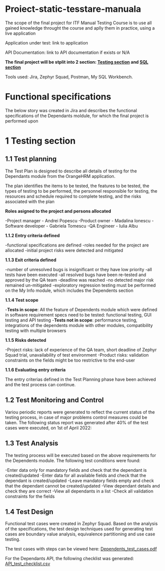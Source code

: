 # Proiect-static-tesstare-manuala
The scope of the final project for ITF Manual Testing Course is to use all gained knowledge throught the course and aplly them in practice, using a live application

Application under test: link to application

API Documentation: link to API documentation if exists or N/A

**The final project will be stplit into 2 section: [Testing section]() and  [SQL section]()**

Tools used: Jira, Zephyr Squad, Postman, My SQL Workbench.

# Functional specifications
The below story was created in Jira and describes the functional specifications of the Dependants moldule, for which the final project is performed upon

# 1 Testing section
## 1.1 Test planning

The Test Plan is designed to describe all details of testing for the Dependants module from the OrangeHRM application.

The plan identifies the items to be tested, the features to be tested, the types of testing to be performed, the personnel responsible for testing, the resources and schedule required to complete testing, and the risks associated with the plan

**Roles asigned to the project and persons allocated**

-Project manager - Andrei Popescu
-Product owner - Madalina Ionescu
-Software developer - Gabriela Tomescu
-QA Engineer - Iulia Albu

**1.1.2 Entry criteria defined**

-functional specifications are defined
-roles needed for the project are allocated
-initial project risks were detected and mitigated

**1.1.3 Exit criteria defined**

-number of unresolved bugs is insignificant or they have low priority
-all tests have been executed
-all resolved bugs have been re-tested and approved by the QA team
-deadline was reached
-no detected major risk remained un-mitigated
-exploratory regression testing must be performed on the My Info module, which includes the Dependents section

**1.1.4 Test scope**

-**Tests in scope**: All the feature of Dependents module which were defined in software requirement specs need to be tested: functional testing, GUI testing and API testing
-**Tests not in scope**: performance testing, integrations of the dependents module with other modules, compatibility testing with multiple browsers

**1.1.5 Risks detected**

-Project risks: lack of experience of the QA team, short deadline of Zephyr Squad trial, unavailability of test environment
-Product risks: validation constraints on the fields might be too restrictive to the end-user

**1.1.6 Evaluating entry criteria**

The entry criterias defined in the Test Planning phase have been achieved and the test process can continue.

## 1.2 Test Monitoring and Control
Variou periodic reports were generated to reflect the current status of the testing process, in case of major problems control measures could be taken. The following status report was generated after 40% of the test cases were executed, on 1st of April 2022:

## 1.3 Test Analysis
The testing process will be executed based on the above requirements for the Dependents module. The following test conditions were found:

-Enter data only for mandatory fields and check that the dependant is created/updated
-Enter data for all available fields and check that the dependant is created/updated
-Leave mandatory fields empty and check that the dependant cannot be created/updated
-View dependant details and check they are correct
-View all dependants in a list
-Check all validation constraints for the fields

## 1.4 Test Design
Functional test cases were created in Zephyr Squad. Based on the analysis of the specifications, the test design techniques used for generating test cases are boundary value analysis, equivalence partitioning and use case testing.

The test cases with steps can be viewed here: [Dependents_test_cases.pdf]()

For the Dependants API, the following checklist was generated: [API_test_checklist.csv]()



